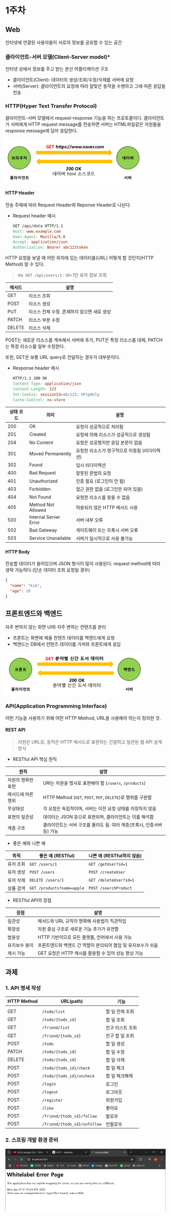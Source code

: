 # 1주차
## Web
인터넷에 연결된 사용자들이 서로의 정보를 공유할 수 있는 공간

### 클라이언트-서버 모델(Client-Server model)*
인터넷 상에서 정보를 주고 받는 분산 어플리케이션 구조
- 클라이언트(Client): 데이터의 생성/조회/수정/삭제를 서버에 요청
- 서버(Server): 클라이언트의 요청에 따라 알맞은 동작을 수행하고 그에 따른 응답을 전송

### HTTP(Hyper Text Transfer Protocol)
클라이언트-서버 모델에서 request-response 기능을 하는 프로토콜이다.
클라이언트가 서버에게 HTTP request message를 전송하면 서버는 HTML파일같은 자원들을 response message에 담아 응답한다.

![img.png](imgs/img.png)

#### HTTP Header
전송 주체에 따라 Request Header와 Reponse Header로 나뉜다.

- Request header 예시
  ```makefile
  GET /api/data HTTP/1.1
  Host: www.example.com
  User-Agent: Mozilla/5.0
  Accept: application/json
  Authorization: Bearer abc123token
  ```
HTTP 요청을 보낼 때 어떤 위치에 있는 데이터를(URL) 어떻게 할 것인지(HTTP Method) 알 수 있다.
> ex. `GET /api/users/1` : id=1인 유저 정보 조회

  | 메서드    | 설명                        |
  |--------|---------------------------|
  | GET    | 리소스 조회                    |
  | POST   | 리소스 생성                    |
  | PUT    | 리소스 전체 수정. 존재하지 않으면 새로 생성 |
  | PATCH  | 리소스 부분 수정                 |
  | DELETE | 리소스 삭제                    |
POST는 새로운 리소스를 계속해서 서버에 추가, PUT은 특정 리소스를 대체, PATCH는 특정 리소스를 일부 수정한다.

또한, GET은 보통 URL query로 전달하는 경우가 대부분이다.

- Response header 예시
  ```makefile
  HTTP/1.1 200 OK
  Content-Type: application/json
  Content-Length: 123
  Set-Cookie: sessionId=abc123; HttpOnly
  Cache-Control: no-store
  ```

| 상태 코드 | 의미                    | 설명                         |
|-------|-----------------------|----------------------------|
| 200   | OK                    | 요청이 성공적으로 처리됨              |
| 201   | Created               | 요청에 의해 리소스가 성공적으로 생성됨      |
| 204   | No Content            | 요청은 성공했지만 응답 본문이 없음        |
| 301   | Moved Permanently     | 요청한 리소스가 영구적으로 이동됨 (리다이렉션) |
| 302   | Found                 | 임시 리다이렉션                   |
| 400   | Bad Request           | 잘못된 문법의 요청                 |
| 401   | Unauthorized          | 인증 필요 (로그인이 안 됨)           |
| 403   | Forbidden             | 접근 권한 없음 (로그인은 되어 있음)      |
| 404   | Not Found             | 요청한 리소스를 찾을 수 없음           |
| 405   | Method Not Allowed    | 허용되지 않은 HTTP 메서드 사용        |
| 500   | Internal Server Error | 서버 내부 오류                   |
| 502   | Bad Gateway           | 게이트웨이 또는 프록시 서버 오류         |
| 503   | Service Unavailable   | 서버가 일시적으로 사용 불가능           |

#### HTTP Body
전송할 데이터가 들어있으며 JSON 형식이 많이 사용된다. request method에 따라 생략 가능하다.(단순 데이터 조회 요청일 경우)

```json
{
  "name": "kim",
  "age": 20
}
```

## 프론트엔드와 백엔드
자주 변하지 않는 화면 UI와 자주 변하는 컨텐츠를 분리
- 프론트는 화면에 채울 컨텐츠 데이터를 백엔드에게 요청
- 백엔드는 DB에서 컨텐츠 데이터를 가져와 프론트에게 응답

![img_1.png](imgs%2Fimg_1.png)

### API(Application Programming Interface)
어떤 기능을 사용하기 위해 어떤 HTTP Method, URL을 사용해야 하는지 정의한 것.

#### REST API
> 자원은 URL로, 동작은 HTTP 메서드로 표현하는 간결하고 일관된 웹 API 설계 방식

- RESTful API 핵심 원칙

| 원칙         | 설명                                                    |
|------------|-------------------------------------------------------|
| 자원의 명확한 표현 | URI는 자원을 명사로 표현해야 함 (`/users`, `/products`)           |
| 메서드에 따른 행위 | HTTP Method (`GET`, `POST`, `PUT`, `DELETE`)로 행위를 구분함 |
| 무상태성       | 각 요청은 독립적이며, 서버는 이전 요청 상태를 저장하지 않음                    |
| 표현의 일관성    | 데이터는 JSON 등으로 표현되며, 클라이언트는 이를 해석함                     |
| 계층 구조      | 클라이언트는 서버 구조를 몰라도 됨. 여러 계층(프록시, 인증서버 등) 가능            |

- 좋은 예와 나쁜 예

| 목적    | 좋은 예 (RESTful)             | 나쁜 예 (RESTful하지 않음)    |
|-------|----------------------------|------------------------|
| 유저 조회 | `GET /users/1`             | `GET /getUser?id=1`    |
| 유저 생성 | `POST /users`              | `POST /createUser`     |
| 유저 삭제 | `DELETE /users/1`          | `GET /deleteUser?id=1` |
| 상품 검색 | `GET /products?name=apple` | `POST /searchProduct`  |

- RESTful API의 장점

| 장점      | 설명                                  |
|---------|-------------------------------------|
| 일관성     | 메서드와 URL 규칙이 명확해 사용법이 직관적임          |
| 확장성     | 자원 중심 구조로 새로운 기능 추가가 유연함            |
| 범용성     | HTTP 기반이므로 모든 플랫폼, 언어에서 사용 가능       |
| 유지보수 용이 | 프론트엔드와 백엔드 간 역할이 분리되어 협업 및 유지보수가 쉬움 |
| 캐시 가능   | GET 요청은 HTTP 캐시를 활용할 수 있어 성능 향상 가능  |

## 과제
### 1. API 명세 작성
| HTTP Method | URL(path)                    | 기능        |
|-------------|------------------------------|-----------|
|             |                              |           |
| GET         | `/todo/list`                 | 할 일 전체 조회 |
| GET         | `/todo/{todo_id}`            | 할 일 조회    |
| GET         | `/friend/list`               | 친구 리스트 조회 |
| GET         | `/friend/{todo_id}`          | 친구 할 일 조회 |
| POST        | `/todo`                      | 할 일 생성    |
| PATCH       | `/todo/{todo_id}`            | 할 일 수정    |  
| DELETE      | `/todo/{todo_id}`            | 할 일 삭제    |
| POST        | `/todo/{todo_id}/check`      | 할 일 체크    |
| POST        | `/todo/{todo_id}/uncheck`    | 할 일 체크해제  |
| POST        | `/login`                     | 로그인       |
| POST        | `/logout`                    | 로그아웃      |
| POST        | `/register`                  | 회원가입      |
| POST        | `/like`                      | 좋아요       |
| POST        | `/friend/{todo_id}/follow`   | 팔로우       |
| POST        | `/friend/{todo_id}/unfollow` | 언팔로우      |




### 2. 스프링 개발 환경 준비
![img_2.png](imgs%2Fimg_2.png)